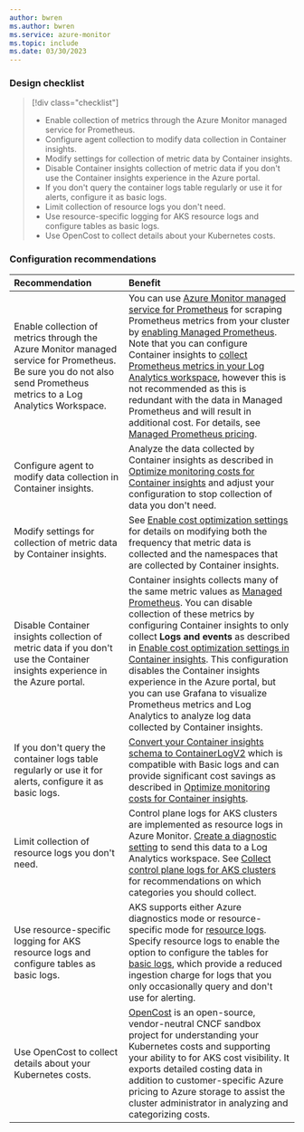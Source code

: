 ```yaml
---
author: bwren
ms.author: bwren
ms.service: azure-monitor
ms.topic: include
ms.date: 03/30/2023
---
```


### Design checklist

> [!div class="checklist"]
> * Enable collection of metrics through the Azure Monitor managed service for Prometheus.
> * Configure agent collection to modify data collection in Container insights.
> * Modify settings for collection of metric data by Container insights.
> * Disable Container insights collection of metric data if you don't use the Container insights experience in the Azure portal.
> * If you don't query the container logs table regularly or use it for alerts, configure it as basic logs.
> * Limit collection of resource logs you don't need.
> * Use resource-specific logging for AKS resource logs and configure tables as basic logs.
> * Use OpenCost to collect details about your Kubernetes costs.

### Configuration recommendations

| Recommendation | Benefit |
|:---------------|:--------|
| Enable collection of metrics through the Azure Monitor managed service for Prometheus. Be sure you do not also send Prometheus metrics to a Log Analytics Workspace.  | You can use [Azure Monitor managed service for Prometheus](https://aka.ms/managedpromdocumentation) for scraping Prometheus metrics from your cluster by [enabling Managed Prometheus](../kubernetes-monitoring-enable.md#enable-prometheus-and-grafana). Note that you can configure Container insights to [collect Prometheus metrics in your Log Analytics workspace](../container-insights-prometheus-logs.md), however this is not recommended as this is redundant with the data in Managed Prometheus and will result in additional cost. For details, see [Managed Prometheus pricing](https://azure.microsoft.com/pricing/details/monitor/). |
| Configure agent to modify data collection in Container insights. |  Analyze the data collected by Container insights as described in [Optimize monitoring costs for Container insights](../container-insights-cost.md) and adjust your configuration to stop collection of data you don't need. |
| Modify settings for collection of metric data by Container insights. | See [Enable cost optimization settings](../container-insights-cost-config.md) for details on modifying both the frequency that metric data is collected and the namespaces that are collected by  Container insights. |
| Disable Container insights collection of metric data if you don't use the Container insights experience in the Azure portal. | Container insights collects many of the same metric values as [Managed Prometheus](../kubernetes-monitoring-enable.md#enable-prometheus-and-grafana). You can disable collection of these metrics by configuring Container insights to only collect **Logs and events** as described in [Enable cost optimization settings in Container insights](../container-insights-cost-config.md#enable-cost-settings). This configuration disables the Container insights experience in the Azure portal, but you can use Grafana to visualize Prometheus metrics and Log Analytics to analyze log data collected by Container insights. |
| If you don't query the container logs table regularly or use it for alerts, configure it as basic logs. | [Convert your Container insights schema to ContainerLogV2](../container-insights-logs-schema.md) which is compatible with Basic logs and can provide significant cost savings as described in [Optimize monitoring costs for Container insights](../container-insights-cost.md#configure-pricing-tiers). |
| Limit collection of resource logs you don't need. | Control plane logs for AKS clusters are implemented as resource logs in Azure Monitor. [Create a diagnostic setting](/azure/aks/monitor-aks#aks-control-planeresource-logs) to send this data to a Log Analytics workspace. See [Collect control plane logs for AKS clusters](../monitor-kubernetes.md#collect-control-plane-logs-for-aks-clusters) for recommendations on which categories you should collect. | 
| Use resource-specific logging for AKS resource logs and configure tables as basic logs. | AKS supports either Azure diagnostics mode or resource-specific mode for [resource logs](/azure/aks/monitor-aks#aks-control-planeresource-logs). Specify resource logs to enable the option to configure the tables for [basic logs](../../logs/logs-table-plans.md), which provide a reduced ingestion charge for logs that you only occasionally query and don't use for alerting. |
| Use OpenCost to collect details about your Kubernetes costs. | [OpenCost](https://www.opencost.io/docs/configuration/azure) is an open-source, vendor-neutral CNCF sandbox project for understanding your Kubernetes costs and supporting your ability to for AKS cost visibility. It exports detailed costing data in addition to customer-specific Azure pricing to Azure storage to assist the cluster administrator in analyzing and categorizing costs. |
